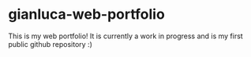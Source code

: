 # gianluca-web-portfolio

This is my web portfolio! It is currently a work in progress and is my first public github repository :)